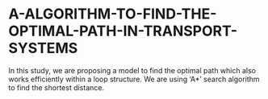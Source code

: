 # A-ALGORITHM-TO-FIND-THE-OPTIMAL-PATH-IN-TRANSPORT-SYSTEMS
In this study, we are proposing a model to find the optimal path which also works efficiently within a loop structure. We are using ‘A*’ search algorithm to find the shortest distance.
